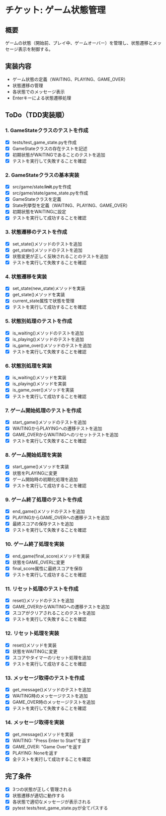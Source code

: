 # チケット: ゲーム状態管理

## 概要
ゲームの状態（開始前、プレイ中、ゲームオーバー）を管理し、状態遷移とメッセージ表示を制御する。

## 実装内容
- ゲーム状態の定義（WAITING、PLAYING、GAME_OVER）
- 状態遷移の管理
- 各状態でのメッセージ表示
- Enterキーによる状態遷移処理

## ToDo（TDD実装順）

### 1. GameStateクラスのテストを作成
- [x] tests/test_game_state.pyを作成
- [x] GameStateクラスの存在テストを記述
- [x] 初期状態がWAITINGであることのテストを追加
- [x] テストを実行して失敗することを確認

### 2. GameStateクラスの基本実装
- [x] src/game/state/__init__.pyを作成
- [x] src/game/state/game_state.pyを作成
- [x] GameStateクラスを定義
- [x] State列挙型を定義（WAITING、PLAYING、GAME_OVER）
- [x] 初期状態をWAITINGに設定
- [x] テストを実行して成功することを確認

### 3. 状態遷移のテストを作成
- [x] set_state()メソッドのテストを追加
- [x] get_state()メソッドのテストを追加
- [x] 状態変更が正しく反映されることのテストを追加
- [x] テストを実行して失敗することを確認

### 4. 状態遷移を実装
- [x] set_state(new_state)メソッドを実装
- [x] get_state()メソッドを実装
- [x] current_state属性で状態を管理
- [x] テストを実行して成功することを確認

### 5. 状態別処理のテストを作成
- [x] is_waiting()メソッドのテストを追加
- [x] is_playing()メソッドのテストを追加
- [x] is_game_over()メソッドのテストを追加
- [x] テストを実行して失敗することを確認

### 6. 状態別処理を実装
- [x] is_waiting()メソッドを実装
- [x] is_playing()メソッドを実装
- [x] is_game_over()メソッドを実装
- [x] テストを実行して成功することを確認

### 7. ゲーム開始処理のテストを作成
- [x] start_game()メソッドのテストを追加
- [x] WAITINGからPLAYINGへの遷移テストを追加
- [x] GAME_OVERからWAITINGへのリセットテストを追加
- [x] テストを実行して失敗することを確認

### 8. ゲーム開始処理を実装
- [x] start_game()メソッドを実装
- [x] 状態をPLAYINGに変更
- [x] ゲーム開始時の初期化処理を追加
- [x] テストを実行して成功することを確認

### 9. ゲーム終了処理のテストを作成
- [x] end_game()メソッドのテストを追加
- [x] PLAYINGからGAME_OVERへの遷移テストを追加
- [x] 最終スコアの保存テストを追加
- [x] テストを実行して失敗することを確認

### 10. ゲーム終了処理を実装
- [x] end_game(final_score)メソッドを実装
- [x] 状態をGAME_OVERに変更
- [x] final_score属性に最終スコアを保存
- [x] テストを実行して成功することを確認

### 11. リセット処理のテストを作成
- [x] reset()メソッドのテストを追加
- [x] GAME_OVERからWAITINGへの遷移テストを追加
- [x] スコアがクリアされることのテストを追加
- [x] テストを実行して失敗することを確認

### 12. リセット処理を実装
- [x] reset()メソッドを実装
- [x] 状態をWAITINGに変更
- [x] スコアやタイマーのリセット処理を追加
- [x] テストを実行して成功することを確認

### 13. メッセージ取得のテストを作成
- [x] get_message()メソッドのテストを追加
- [x] WAITING時のメッセージテストを追加
- [x] GAME_OVER時のメッセージテストを追加
- [x] テストを実行して失敗することを確認

### 14. メッセージ取得を実装
- [x] get_message()メソッドを実装
- [x] WAITING: "Press Enter to Start"を返す
- [x] GAME_OVER: "Game Over"を返す
- [x] PLAYING: Noneを返す
- [x] 全テストを実行して成功することを確認

## 完了条件
- [x] 3つの状態が正しく管理される
- [x] 状態遷移が適切に動作する
- [x] 各状態で適切なメッセージが表示される
- [x] pytest tests/test_game_state.pyが全てパスする